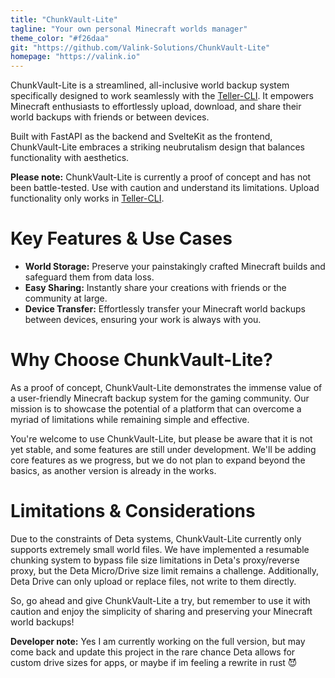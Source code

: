 ```yaml
---
title: "ChunkVault-Lite"
tagline: "Your own personal Minecraft worlds manager"
theme_color: "#f26daa"
git: "https://github.com/Valink-Solutions/ChunkVault-Lite"
homepage: "https://valink.io"
---
```


ChunkVault-Lite is a streamlined, all-inclusive world backup system specifically designed to work seamlessly with the [Teller-CLI](https://pypi.org/project/teller-cli/). It empowers Minecraft enthusiasts to effortlessly upload, download, and share their world backups with friends or between devices.

Built with FastAPI as the backend and SvelteKit as the frontend, ChunkVault-Lite embraces a striking neubrutalism design that balances functionality with aesthetics.

**Please note:** ChunkVault-Lite is currently a proof of concept and has not been battle-tested. Use with caution and understand its limitations. Upload functionality only works in [Teller-CLI](https://pypi.org/project/teller-cli/).

# Key Features & Use Cases

-   **World Storage:** Preserve your painstakingly crafted Minecraft builds and safeguard them from data loss.
-   **Easy Sharing:** Instantly share your creations with friends or the community at large.
-   **Device Transfer:** Effortlessly transfer your Minecraft world backups between devices, ensuring your work is always with you.

# Why Choose ChunkVault-Lite?

As a proof of concept, ChunkVault-Lite demonstrates the immense value of a user-friendly Minecraft backup system for the gaming community. Our mission is to showcase the potential of a platform that can overcome a myriad of limitations while remaining simple and effective.

You're welcome to use ChunkVault-Lite, but please be aware that it is not yet stable, and some features are still under development. We'll be adding core features as we progress, but we do not plan to expand beyond the basics, as another version is already in the works.

# Limitations & Considerations

Due to the constraints of Deta systems, ChunkVault-Lite currently only supports extremely small world files. We have implemented a resumable chunking system to bypass file size limitations in Deta's proxy/reverse proxy, but the Deta Micro/Drive size limit remains a challenge. Additionally, Deta Drive can only upload or replace files, not write to them directly.

So, go ahead and give ChunkVault-Lite a try, but remember to use it with caution and enjoy the simplicity of sharing and preserving your Minecraft world backups!

**Developer note:** Yes I am currently working on the full version, but may come back and update this project in the rare chance Deta allows for custom drive sizes for apps, or maybe if im feeling a rewrite in rust 😈 